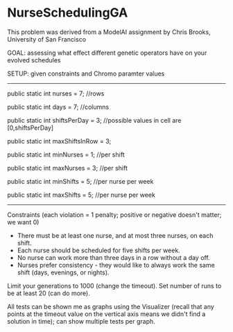 # NurseSchedulingGA

This problem was derived from a ModelAI assignment by Chris Brooks, University of San Francisco

GOAL: assessing what effect different genetic operators have on your evolved schedules

SETUP: given constraints and Chromo paramter values

***

public static int nurses = 7;		//rows
  
public static int days = 7; 		//columns
  
public static int shiftsPerDay = 3; 	//possible values in cell are [0,shiftsPerDay]
  
public static int maxShiftsInRow = 3;
	
public static int minNurses = 1; //per shift

public static int maxNurses = 3; //per shift

public static int minShifts = 5; //per nurse per week

public static int maxShifts = 5; //per nurse per week

***

Constraints (each violation = 1 penalty; positive or negative doesn't matter; we want 0)
- There must be at least one nurse, and at most three nurses, on each shift. 
- Each nurse should be scheduled for five shifts per week. 
- No nurse can work more than three days in a row without a day off. 
- Nurses prefer consistency - they would like to always work the same shift (days, evenings,  or nights). 

Limit your generations to 1000 (change the timeout).
Set number of runs to be at least 20 (can do more).

All tests can be shown me as graphs using the Visualizer (recall that any points at the timeout value on the vertical axis means we didn't find a solution in time); can show multiple tests per graph.
